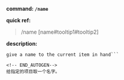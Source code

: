 <!-- BEGIN_AUTOGEN: do NOT edit in this block -->

**command: `/name`**

**quick ref:**
> /name [name#tooltip1#tooltip2]

**description:**

```
give a name to the current item in hand```

<!-- END_AUTOGEN-->
给指定的项目取一个名字。